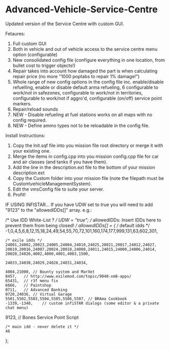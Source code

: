 # Advanced-Vehicle-Service-Centre
Updated version of the Service Centre with custom GUI.

Fetaures:
1. Full custom GUI
2. Both in vehicle and out of vehicle access to the service centre menu option (configurable)
3. New consolidated config file (configure everything in one location, from bullet cost to trigger objects!)
4. Repair takes into account how damaged the part is when calculating repair price (no more "1000 poptabs to repair 1% damage!")
5. Whole range of new config options in the config file inc. enable/disable refuelling, enable or disable default arma refueling, 6 configurable to work/not in safezones, configurable to work/not in territories, configurable to work/not if aggro'd, configurable (on/off) service point markers.
6. Repair/reload sounds
7. NEW - Disable refueling at fuel stations works on all maps with no config required.
8. NEW - Define ammo types not to be reloadable in the config file.

Install Instructions:
1. Copy the Init.sqf file into you mission file root directory or merge it with your existing one.
2. Merge the items in config.cpp into you mission config.cpp file for car and air classes (and tanks if you have them).
3. Add the line in the description.ext file to the bottom of your mission description.ext
4. Copy the Custom folder into your mission file (note the filepath must be Custom\vehicleManagementSystem).
5. Edit the vmsConfig file to suite your server.
6. Profit!

IF USING INFISTAR...
If you have UDW set to true you will need to add "9123" to the "allowedIDDs[]" array. e.g.:

/* Use IDD White-List ? */ UDW = "true";
/* allowedIDDs: Insert IDDs here to prevent them from being closed! */
allowedIDDs[] =
{
	/* default idds */
	-1,0,4,5,6,8,12,15,18,24,49,54,55,70,72,101,160,174,177,999,131,63,602,301,

	/* exile idds */
	24001,24002,20023,24005,24004,24010,24025,20021,20017,24012,24027,
	20019,20016,24007,20024,20018,24008,24011,24015,24000,24006,24014,
	20020,24026,4002,4000,4001,4003,1500,

	24033,24030,24029,24028,24031,24034,

	4004,21000,	// Bounty system and MarXet
	8457,	// http://www.exilemod.com/topic/9040-xm8-apps/
	65431,	// r3f menu fix
	6666,	// Paintshop
	0711,	// Advanced Banking
	0720,24036,	// Virtual Garage
	5501,5502,5503,5504,5505,5506,5507,	// BRAma Cookbook
	-1339,-1340,	// custom infiSTAR dialogs (some editor & a private chat menu)
  9123,   // Bones Service Point Script

	/* main idd - never delete it */
	46
};
